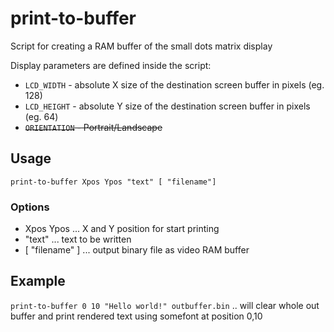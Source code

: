 # print-to-buffer

Script for creating a RAM buffer of the small dots matrix display

Display parameters are defined inside the script:
- `LCD_WIDTH` - absolute X size of the destination screen buffer in pixels (eg. 128)
- `LCD_HEIGHT` - absolute Y size of the destination screen buffer in pixels (eg. 64)
- ~~`ORIENTATION` - Portrait/Landscape~~

## Usage

`print-to-buffer Xpos Ypos "text" [ "filename"]`

### Options
- Xpos Ypos      ... X and Y position for start printing
- "text"         ... text to be written
- [ "filename" ] ... output binary file as video RAM buffer  
    
## Example
`print-to-buffer 0 10 "Hello world!" outbuffer.bin`
.. will clear whole out buffer and print rendered text using somefont at position 0,10
